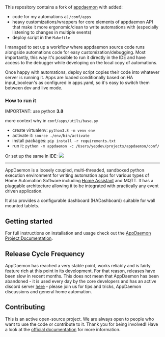 This repository contains a fork of [appdaemon](https://github.com/AppDaemon/appdaemon) with added:

- code for my automations at `/conf/apps`
- heavy customizations/wrappers for core elements of appdaemon API that make it more ergonomic/clean to write automations with (especially listening to changes in multiple events)
- deploy script in the `Makefile`

I managed to set up a workflow where appdaemon source code runs alongside automations code for easy customization/debugging. Most importantly, this way it's possible to run it directly in the IDE and have access to the debugger while developing on the local copy of automations.

Once happy with automations, deploy script copies their code into whatever server is running it. Apps are loaded conditionally based on HA input_boolean's as configured in apps.yaml, so it's easy to switch them between dev and live mode.

### How to run it

IMPORTANT: use python **3.8**

more context why in `conf/apps/utils/base.py`

- create virtualenv: `python3.8 -m venv env`
- activate it: `source ./env/bin/activate`
- install packages: `pip install -r requirements.txt`
- run it: `python -m appdaemon -c /Users/yepdev/projects/appdaemon/conf/`

Or set up the same in IDE:
![](https://raw.githubusercontent.com/yep-dev/appdaemon/master/docs/run-conf.png)

---

AppDaemon is a loosely coupled, multi-threaded, sandboxed python
execution environment for writing automation apps for various types of Home Automation Software including [Home
Assistant](https://home-assistant.io/) and MQTT. It has a pluggable architecture allowing it to be integrated with
practically any event driven application.

It also provides a configurable dashboard (HADashboard)
suitable for wall mounted tablets.

## Getting started

For full instructions on installation and usage check out the [AppDaemon Project Documentation](http://appdaemon.readthedocs.io).

## Release Cycle Frequency

AppDaemon has reached a very stable point, works reliably and is fairly feature rich at this point
in its development. For that reason, releases have been slow in recent months. This does not mean that AppDaemon has been abandoned -
 it is used every day by the core developers and has an active discord server [here](https://discord.gg/qN7c7JcFjk) - please join us for tips
and tricks, AppDaemon discussions and general home automation.

## Contributing

This is an active open-source project. We are always open to people who want to use the code or contribute to it. Thank you for being involved!
Have a look at the [official documentation](https://appdaemon.readthedocs.io/en/latest/DEV.html) for more information.
